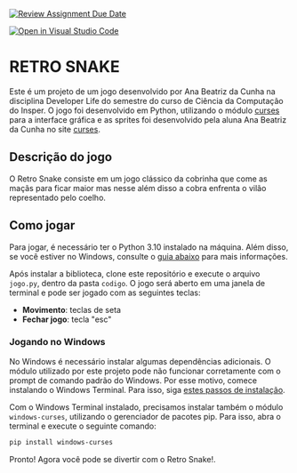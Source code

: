 [![Review Assignment Due Date](https://classroom.github.com/assets/deadline-readme-button-24ddc0f5d75046c5622901739e7c5dd533143b0c8e959d652212380cedb1ea36.svg)](https://classroom.github.com/a/qMYffwgb)

[![Open in Visual Studio Code](https://classroom.github.com/assets/open-in-vscode-718a45dd9cf7e7f842a935f5ebbe5719a5e09af4491e668f4dbf3b35d5cca122.svg)](https://classroom.github.com/online_ide?assignment_repo_id=12037553&assignment_repo_type=AssignmentRepo)
# RETRO SNAKE

Este é um projeto de um jogo desenvolvido por Ana Beatriz da Cunha na disciplina Developer Life do semestre do curso de Ciência da Computação do Insper. O jogo foi desenvolvido em Python, utilizando o módulo [curses](https://docs.python.org/3/library/curses.html) para a interface gráfica e as sprites foi desenvolvido pela aluna Ana Beatriz da Cunha no site [curses](https://www.piskelapp.com).

## Descrição do jogo

O Retro Snake consiste em um jogo clássico da cobrinha que come as maçãs para ficar maior mas nesse além disso a cobra enfrenta o vilão representado pelo coelho.

## Como jogar

Para jogar, é necessário ter o Python 3.10 instalado na máquina. Além disso, se você estiver no Windows, consulte o [guia abaixo](#jogando-no-windows) para mais informações.

Após instalar a biblioteca, clone este repositório e execute o arquivo `jogo.py`, dentro da pasta `codigo`. O jogo será aberto em uma janela de terminal e pode ser jogado com as seguintes teclas:

- **Movimento**: teclas de seta 
- **Fechar jogo**: tecla "esc"

### Jogando no Windows

No Windows é necessário instalar algumas dependências adicionais. O módulo utilizado por este projeto pode não funcionar corretamente com o prompt de comando padrão do Windows. Por esse motivo, comece instalando o Windows Terminal. Para isso, siga [estes passos de instalação](https://learn.microsoft.com/pt-br/windows/terminal/install).

Com o Windows Terminal instalado, precisamos instalar também o módulo `windows-curses`, utilizando o gerenciador de pacotes pip. Para isso, abra o terminal e execute o seguinte comando:

```bash
pip install windows-curses
```

Pronto! Agora você pode se divertir com o Retro Snake!.
